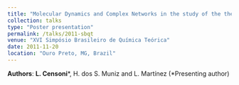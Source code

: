 ```yaml
---
title: "Molecular Dynamics and Complex Networks in the study of the thermal stability of Family 11 Xylanases"
collection: talks
type: "Poster presentation"
permalink: /talks/2011-sbqt
venue: "XVI Simpósio Brasileiro de Química Teórica"
date: 2011-11-20
location: "Ouro Preto, MG, Brazil"
---
```

**Authors**: **L. Censoni**\*, H. dos S. Muniz and L. Martínez (\*Presenting author)
